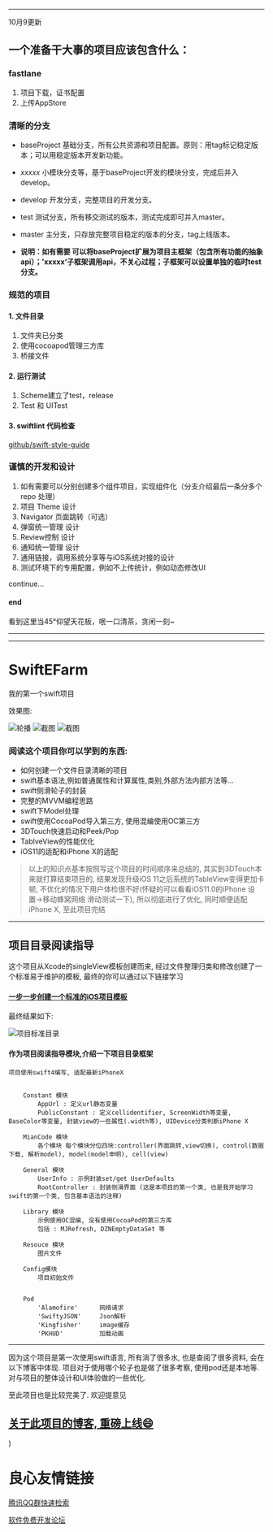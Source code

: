 

---
10月9更新

## 一个准备干大事的项目应该包含什么：

### fastlane
1. 项目下载，证书配置
2. 上传AppStore

### 清晰的分支

- baseProject 基础分支，所有公共资源和项目配置。原则：用tag标记稳定版本；可以用稳定版本开发新功能。
- *xxxxx* 小模块分支等，基于baseProject开发的模块分支，完成后并入develop。
- develop 开发分支，完整项目的开发分支。
- test 测试分支，所有移交测试的版本，测试完成即可并入master。
- master 主分支，只存放完整项目稳定的版本的分支，tag上线版本。


- **说明：如有需要 可以将baseProject扩展为项目主框架（包含所有功能的抽象api）；’xxxxx‘子框架调用api，不关心过程；子框架可以设置单独的临时test分支。**


### 规范的项目

#### 1. 文件目录
1. 文件夹已分类
2. 使用cocoapod管理三方库
3. 桥接文件


#### 2. 运行测试

1. Scheme建立了test，release
2. Test 和 UITest

#### 3.  swiftlint 代码检查

[github/swift-style-guide](https://github.com/github/swift-style-guide)


### 谨慎的开发和设计

1. 如有需要可以分别创建多个组件项目，实现组件化（分支介绍最后一条分多个repo 处理）
2. 项目 Theme 设计
3. Navigator 页面跳转（可选）
4. 弹窗统一管理 设计
5. Review控制 设计
6. 通知统一管理 设计
7. 通用链接，调用系统分享等与iOS系统对接的设计
8. 测试环境下的专用配置，例如不上传统计，例如动态修改UI

continue...

#### end

看到这里当45°仰望天花板，呡一口清茶，贪闲一刻~


---
---


# SwiftEFarm
我的第一个swift项目

效果图:

![轮播](show.gif "轮播")
![截图](pic2.png "截图")
![截图](pic3.png "截图")

### 阅读这个项目你可以学到的东西:


- 如何创建一个文件目录清晰的项目
- swift基本语法,例如普通属性和计算属性,类别,外部方法内部方法等...
- swift侧滑轮子的封装
- 完整的MVVM编程思路
- swift下Model处理
- swift使用CocoaPod导入第三方, 使用混编使用OC第三方
- 3DTouch快速启动和Peek/Pop
- TablveView的性能优化
- iOS11的适配和iPhone X的适配



>
> 以上的知识点基本按照写这个项目的时间顺序来总结的, 其实到3DTouch本来就打算结束项目的, 结果发现升级iOS 11之后系统的TableView变得更加卡顿, 不优化的情况下用户体检很不好(怀疑的可以看看iOS11.0的iPhone 设置->移动蜂窝网络 滑动测试一下), 所以彻底进行了优化, 同时顺便适配iPhone X, 至此项目完结

---
## 项目目录阅读指导

这个项目从Xcode的singleView模板创建而来, 经过文件整理归类和修改创建了一个标准易于维护的模板, 最终的你可以通过以下链接学习

#### [一步一步创建一个标准的iOS项目模板](https://my.oschina.net/bieshixuan/blog/775507)

最终结果如下:

![项目标准目录](https://git.oschina.net/uploads/images/2017/0921/101815_cfee224a_524226.png "mulu.png")

#### 作为项目阅读指导模块,介绍一下项目目录框架

```
项目使用swift4编写, 适配最新iPhoneX


    Constant 模块
        AppUrl : 定义url静态变量
        PublicConstant : 定义cellidentifier, ScreenWidth等变量, BaseColor等变量, 封装view的一些属性(.width等), UIDevice分类判断iPhone X

    MianCode 模块
        各个模块 每个模块分位四块:controller(界面跳转,view切换), control(数据下载, 解析model), model(model申明), cell(view)    
 
    General 模块
        UserInfo : 示例封装set/get UserDefaults   
        RootController : 封装侧滑界面 (这是本项目的第一个类, 也是我开始学习swift的第一个类, 包含基本语法的注释)

    Library 模块
        示例使用OC混编, 没有使用CocoaPod的第三方库
        包括 : MJRefresh, DZNEmptyDataSet 等

    Resouce 模块
        图片文件
        
    Config模块
        项目初始文件


    Pod
        'Alamofire'      网络请求
        'SwiftyJSON'     Json解析
        'Kingfisher'     image缓存
        'PKHUD'          加载动画

```


---
因为这个项目是第一次使用swift语言, 所有淌了很多水, 也是查阅了很多资料, 会在以下博客中体现.
项目对于使用哪个轮子也是做了很多考察, 使用pod还是本地等.
对与项目的整体设计和UI体验做的一些优化.

至此项目也是比较完美了. 欢迎提意见

## [关于此项目的博客, 重磅上线😄](https://my.oschina.net/bieshixuan/blog/1541883)



)




 # 良心友情链接

[腾讯QQ群快速检索](http://u.720life.cn/s/8cf73f7c)

[软件免费开发论坛](http://u.720life.cn/s/bbb01dc0)